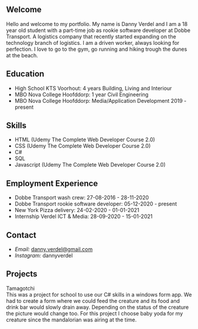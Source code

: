 ## Welcome
Hello and welcome to my portfolio. My name is Danny Verdel and I am a 18 year old student with a part-time job as rookie software developer at Dobbe Transport. A logistics company that recently started expanding on the technology branch of logistics. I am a driven worker, always looking for perfection. I love to go to the gym, go running and hiking trough the dunes at the beach. 

## Education
- High School KTS Voorhout: 4 years Building, Living and Interiour
- MBO Nova College Hoofddorp: 1 year Civil Engineering
- MBO Nova College Hoofddorp: Media/Application Development 2019 - present

## Skills
- HTML (Udemy The Complete Web Developer Course 2.0)
- CSS (Udemy The Complete Web Developer Course 2.0)
- C# 
- SQL
- Javascript (Udemy The Complete Web Developer Course 2.0)

## Employment Experience
- Dobbe Transport wash crew: 27-08-2016 - 28-11-2020
- Dobbe Transport rookie software developer: 05-12-2020 - present
- New York Pizza delivery: 24-02-2020 - 01-01-2021
- Internship Verdel ICT & Media: 28-09-2020 - 15-01-2021

## Contact
- *Email:* danny.verdel@gmail.com
- *Instagram:* dannyverdel

## Projects
<detail>
  <summary>Tamagotchi</summary>
  This was a project for school to use our C# skills in a windows form app. We had to create a form where we could feed the creature and its food and drink bar would slowly drain away. Depending on the status of the creature the picture would change too. For this project I choose baby yoda for my creature since the mandalorian was airing at the time.
</detail>


